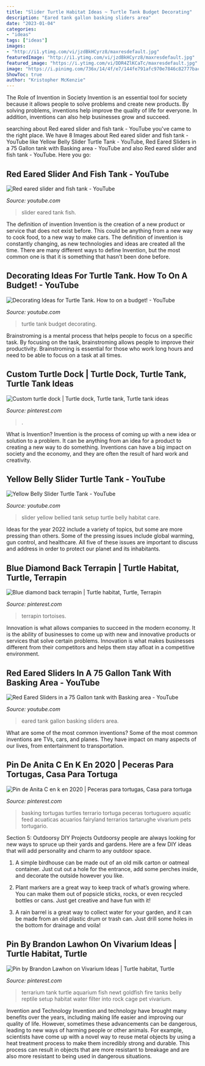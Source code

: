 ```yaml
---
title: "Slider Turtle Habitat Ideas ~ Turtle Tank Budget Decorating"
description: "Eared tank gallon basking sliders area"
date: "2023-01-04"
categories:
- "ideas"
tags: ["ideas"]
images:
- "http://i1.ytimg.com/vi/jzdBkHCyrz8/maxresdefault.jpg"
featuredImage: "http://i1.ytimg.com/vi/jzdBkHCyrz8/maxresdefault.jpg"
featured_image: "https://i.ytimg.com/vi/DDR4ZlKCaTc/maxresdefault.jpg"
image: "https://i.pinimg.com/736x/14/4f/e7/144fe791afc970e7846c82777bac9472.jpg"
ShowToc: true
author: "Kristopher McKenzie"
---
```



The Role of Invention in Society
Invention is an essential tool for society because it allows people to solve problems and create new products. By solving problems, inventions help improve the quality of life for everyone. In addition, inventions can also help businesses grow and succeed.

	

		
searching about Red eared slider and fish tank - YouTube you've came to the right place. We have 8 Images about Red eared slider and fish tank - YouTube like Yellow Belly Slider Turtle Tank - YouTube, Red Eared Sliders in a 75 Gallon tank with Basking area - YouTube and also Red eared slider and fish tank - YouTube. Here you go:
		
    
## Red Eared Slider And Fish Tank - YouTube

<img loading=lazy src="https://i.ytimg.com/vi/DDR4ZlKCaTc/maxresdefault.jpg" onerror="this.onerror=null;this.src='https://tse3.mm.bing.net/th?id=OIP.S1kZgKICew8_5-Wb7nWIJgHaEK&amp;pid=15.1';" alt="Red eared slider and fish tank - YouTube">

_Source: youtube.com_

>slider eared tank fish. 

	

The definition of invention
Invention is the creation of a new product or service that does not exist before. This could be anything from a new way to cook food, to a new way to make cars. The definition of invention is constantly changing, as new technologies and ideas are created all the time. There are many different ways to define Invention, but the most common one is that it is something that hasn't been done before.

    
## Decorating Ideas For Turtle Tank. How To On A Budget! - YouTube

<img loading=lazy src="https://i.ytimg.com/vi/H0DPQ_pEVOQ/maxresdefault.jpg" onerror="this.onerror=null;this.src='https://tse4.mm.bing.net/th?id=OIP.2EJwFsoLPf406rn9amkCAAHaEK&amp;pid=15.1';" alt="Decorating Ideas for Turtle Tank. How to on a budget! - YouTube">

_Source: youtube.com_

>turtle tank budget decorating. 

	

Brainstroming is a mental process that helps people to focus on a specific task. By focusing on the task, brainstroming allows people to improve their productivity. Brainstroming is essential for those who work long hours and need to be able to focus on a task at all times.

    
## Custom Turtle Dock | Turtle Dock, Turtle Tank, Turtle Tank Ideas

<img loading=lazy src="https://i.pinimg.com/736x/14/4f/e7/144fe791afc970e7846c82777bac9472.jpg" onerror="this.onerror=null;this.src='https://tse1.mm.bing.net/th?id=OIP.RACj6wIUMtShe-y-TgMayAHaFj&amp;pid=15.1';" alt="Custom turtle dock | Turtle dock, Turtle tank, Turtle tank ideas">

_Source: pinterest.com_

>. 

	

What is Invention?
Invention is the process of coming up with a new idea or solution to a problem. It can be anything from an idea for a product to creating a new way to do something. Inventions can have a big impact on society and the economy, and they are often the result of hard work and creativity.

    
## Yellow Belly Slider Turtle Tank - YouTube

<img loading=lazy src="http://i1.ytimg.com/vi/jzdBkHCyrz8/maxresdefault.jpg" onerror="this.onerror=null;this.src='https://tse4.mm.bing.net/th?id=OIP.H_wY3BUT1pqTCSBHOgMAfgHaEK&amp;pid=15.1';" alt="Yellow Belly Slider Turtle Tank - YouTube">

_Source: youtube.com_

>slider yellow bellied tank setup turtle belly habitat care. 

	

Ideas for the year 2022 include a variety of topics, but some are more pressing than others. Some of the pressing issues include global warming, gun control, and healthcare. All five of these issues are important to discuss and address in order to protect our planet and its inhabitants.

    
## Blue Diamond Back Terrapin | Turtle Habitat, Turtle, Terrapin

<img loading=lazy src="https://i.pinimg.com/736x/d1/68/73/d16873e8a1812f3bde50ef81b6fd9855--terrapin-blue-diamonds.jpg" onerror="this.onerror=null;this.src='https://tse3.mm.bing.net/th?id=OIP.U15jdiY_CcxYpfm9zk9ApwHaFh&amp;pid=15.1';" alt="Blue diamond back terrapin | Turtle habitat, Turtle, Terrapin">

_Source: pinterest.com_

>terrapin tortoises. 

	

Innovation is what allows companies to succeed in the modern economy. It is the ability of businesses to come up with new and innovative products or services that solve certain problems. Innovation is what makes businesses different from their competitors and helps them stay afloat in a competitive environment.

    
## Red Eared Sliders In A 75 Gallon Tank With Basking Area - YouTube

<img loading=lazy src="https://i.ytimg.com/vi/O2lXW0ObQ28/maxresdefault.jpg" onerror="this.onerror=null;this.src='https://tse3.mm.bing.net/th?id=OIP.wxcnPTGUlVZt5iG51rUgsQHaEK&amp;pid=15.1';" alt="Red Eared Sliders in a 75 Gallon tank with Basking area - YouTube">

_Source: youtube.com_

>eared tank gallon basking sliders area. 

	

What are some of the most common inventions?
Some of the most common inventions are TVs, cars, and planes. They have impact on many aspects of our lives, from entertainment to transportation.

    
## Pin De Anita C En K En 2020 | Peceras Para Tortugas, Casa Para Tortuga

<img loading=lazy src="https://i.pinimg.com/736x/b2/7c/9e/b27c9eabf755d58cb445164a997785e5.jpg" onerror="this.onerror=null;this.src='https://tse2.mm.bing.net/th?id=OIP.MK7eIh45jF4zypeMrcaawQHaF7&amp;pid=15.1';" alt="Pin de Anita C en k en 2020 | Peceras para tortugas, Casa para tortuga">

_Source: pinterest.com_

>basking tortugas turtles terrario tortuga peceras tortuguero aquatic feed acuaticas acuarios fairyland terrarios tartarughe vivarium pets tortugario. 

	

Section 5: Outdoorsy DIY Projects
Outdoorsy people are always looking for new ways to spruce up their yards and gardens. Here are a few DIY ideas that will add personality and charm to any outdoor space.
1. A simple birdhouse can be made out of an old milk carton or oatmeal container. Just cut out a hole for the entrance, add some perches inside, and decorate the outside however you like.

2. Plant markers are a great way to keep track of what’s growing where. You can make them out of popsicle sticks, rocks, or even recycled bottles or cans. Just get creative and have fun with it!

3. A rain barrel is a great way to collect water for your garden, and it can be made from an old plastic drum or trash can. Just drill some holes in the bottom for drainage and voila!

    
## Pin By Brandon Lawhon On Vivarium Ideas | Turtle Habitat, Turtle

<img loading=lazy src="https://i.pinimg.com/736x/87/3d/d3/873dd3f306bcbe3ad34036a8b7e2ce21--reptile-tanks-turtle-habitat.jpg" onerror="this.onerror=null;this.src='https://tse2.mm.bing.net/th?id=OIP.qTS2lSJ-5GJ0DR1znYgAJwHaFj&amp;pid=15.1';" alt="Pin by Brandon Lawhon on Vivarium Ideas | Turtle habitat, Turtle">

_Source: pinterest.com_

>terrarium tank turtle aquarium fish newt goldfish fire tanks belly reptile setup habitat water filter into rock cage pet vivarium. 

	

Invention and Technology
Invention and technology have brought many benefits over the years, including making life easier and improving our quality of life. However, sometimes these advancements can be dangerous, leading to new ways of harming people or other animals. For example, scientists have come up with a novel way to reuse metal objects by using a heat treatment process to make them incredibly strong and durable. This process can result in objects that are more resistant to breakage and are also more resistant to being used in dangerous situations.

